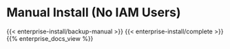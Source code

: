 # Manual Install (No IAM Users)
{{< enterprise-install/backup-manual >}}
{{< enterprise-install/complete >}}
{{% enterprise_docs_view %}}
